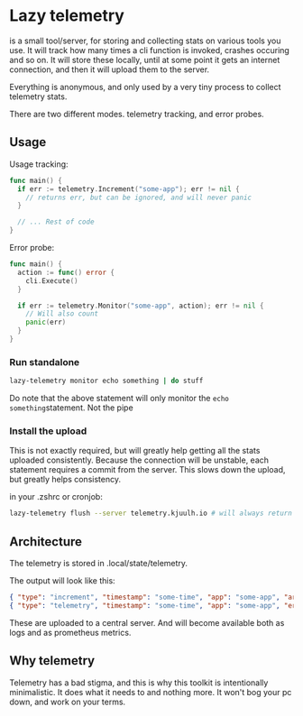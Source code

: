 # Lazy telemetry

is a small tool/server, for storing and collecting stats on various tools you
use. It will track how many times a cli function is invoked, crashes occuring
and so on. It will store these locally, until at some point it gets an internet
connection, and then it will upload them to the server.

Everything is anonymous, and only used by a very tiny process to collect
telemetry stats.

There are two different modes. telemetry tracking, and error probes.

## Usage

Usage tracking:

```go
func main() {
  if err := telemetry.Increment("some-app"); err != nil {
    // returns err, but can be ignored, and will never panic
  }

  // ... Rest of code
}
```

Error probe:

```go
func main() {
  action := func() error {
    cli.Execute()
  }

  if err := telemetry.Monitor("some-app", action); err != nil {
    // Will also count
    panic(err)
  }
}
```

### Run standalone

```sh
lazy-telemetry monitor echo something | do stuff
```

Do note that the above statement will only monitor the
`echo something`statement. Not the pipe

### Install the upload

This is not exactly required, but will greatly help getting all the stats
uploaded consistently. Because the connection will be unstable, each statement
requires a commit from the server. This slows down the upload, but greatly helps
consistency.

in your .zshrc or cronjob:

```sh
lazy-telemetry flush --server telemetry.kjuulh.io # will always return 0, but will log to ~/.local/state/telemetry/telemetry-cli.log
```

## Architecture

The telemetry is stored in .local/state/telemetry.

The output will look like this:

```json
{ "type": "increment", "timestamp": "some-time", "app": "some-app", "args": "app do something" }
{ "type": "telemetry", "timestamp": "some-time", "app": "some-app", "error": "error: something\nstack trace...", "args": "app do something" }
```

These are uploaded to a central server. And will become available both as logs
and as prometheus metrics.

## Why telemetry

Telemetry has a bad stigma, and this is why this toolkit is intentionally
minimalistic. It does what it needs to and nothing more. It won't bog your pc
down, and work on your terms.
